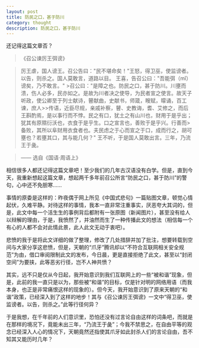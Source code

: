 ```yaml
---
layout: post
title: 防民之口，甚于防川
category: thought
description: 防民之口，甚于防川
---
```


还记得这篇文章否？
 
>《召公谏厉王弭谤》
 
>厉王虐，国人谤王。召公告曰："民不堪命矣！"王怒，得卫巫，使监谤者。以告，则杀之。国人莫敢言，道路以目。
>王喜，告召公曰："吾能弭（mǐ）谤矣，乃不敢言。" >召公曰："是障之也。防民之口，甚于防川。川壅而溃，伤人必多，民亦如之。是故为川者决之使导，为民者宣之使言。故天子听政，使公卿至于列士献诗，瞽献曲，史献书，师箴，瞍赋，曚诵，百工谏，庶人>>传语，近臣尽规，亲戚补察，瞽、史教诲，耆、艾修之，而后王斟酌焉，是以事行而不悖。民之有口，犹土之有山川也，财用于是乎出；犹其有原隰衍沃也，衣食于是乎生。口之宣言也，善败于是乎兴。行善而>备败，其所以阜财用衣食者也。夫民虑之于心而宣之于口，成而行之，胡可壅也？若壅其口，其与能几何？"
>王不听，于是国人莫敢出言。三年，乃流王于彘。

> —— 选自《国语·周语上》
 
相信很多人都还记得这篇文章吧！至少我们的几年古汉语没有白学。但是，直到今天，我重新想起这篇文章，想起两千多年前召公所言“防民之口，甚于防川”的警句，心中还不免胆寒……

事情的原委是这样的：昨夜偶于网上所见《中国式悲句》一篇贴图文章，顿觉心情起伏，久难平静。对待这样的事情，我本一直非常注重事实，厌恶夸大其词的，但是，此文中每一个活生生的事例背后都附有一张原图（新闻图片），甚至没有给人以辩解的理由，于是，我愤然了，并油然而生了一种传播此文的想法（相信每一个有心的人都不会对此情此景，此人此文无动于衷吧）。

悲愤的我于是将此文详细的做了整理，修改了几处措辞并加了批注，想要转载到空间与大家分享这悲愤，但是，天朝的“爪牙”腾讯却以“不符合互联网相关安全规范”为由，借口审阅限制此文的发布，今日晨，更是直接拒绝了此文，甚至以“封闭空间”为要挟，此等恶劣行径，岂不人神共愤？

其实，远不只是仅从今日起，我开始意识到我们互联网上的一些“被和谐”现象，但是，此前的我一直只是以为，那些被“和谐”的目标，仅是针对明的网络用语（而我本身，也正是非常痛恨这样的现象的）。但今天，我开始意识到了原来天朝的“和谐”政策，已经深入到了这样的地步！其与《召公谏厉王弭谤》一文中“得卫巫，使监谤者。以告，则杀之。”此等行径何异？

于是我想，在千年前的人们意识里，恐怕还没有过言论自由这样的词条吧，而就是在那样的境况下，竟能未出三年，“乃流王于彘”；今我不禁思之，在自由平等的观念已经深入人心的情况下，天朝竟然还指使其爪牙如此封杀人们的言论自由，吾不知其又能历时几年？


[SilentVally]:    http://silentvally.github.io  "SilentVally"
